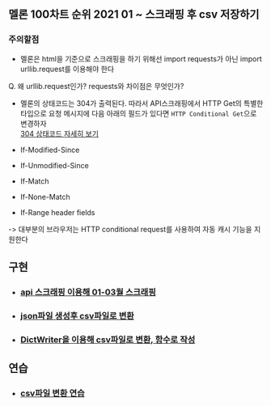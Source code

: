## 멜론 100차트 순위 2021 01 ~ 스크래핑 후 csv 저장하기   

### 주의할점 
- 멜론은 html을 기준으로 스크래핑을 하기 위해선 import requests가 아닌 import urllib.request를 이용해야 한다    

Q. 왜 urllib.request인가? requests와 차이점은 무엇인가?    

- 멜론의 상태코드는 304가 출력된다.   따라서 API스크래핑에서 HTTP Get의 특별한 타입으로 요청 메시지에 다음 아래의 필드가 있다면 ```HTTP Conditional Get```으로 변경하자     
[304 상태코드 자세히 보기](http://wiki.gurubee.net/pages/viewpage.action?pageId=26739910)    

- If-Modified-Since   
- If-Unmodified-Since   
- If-Match   
- If-None-Match   
- If-Range header fields    

-> 대부분의 브라우저는 HTTP conditional request를 사용하여 자동 캐시 기능을 지원한다    

## 구현

- ### [api 스크래핑 이용해 01-03월 스크래핑]()   

- ### [json파일 생성후 csv파일로 변환]()    

- ### [DictWriter을 이용해 csv파일로 변환, 함수로 작성]()

## 연습 

- ### [csv파일 변환 연습]()